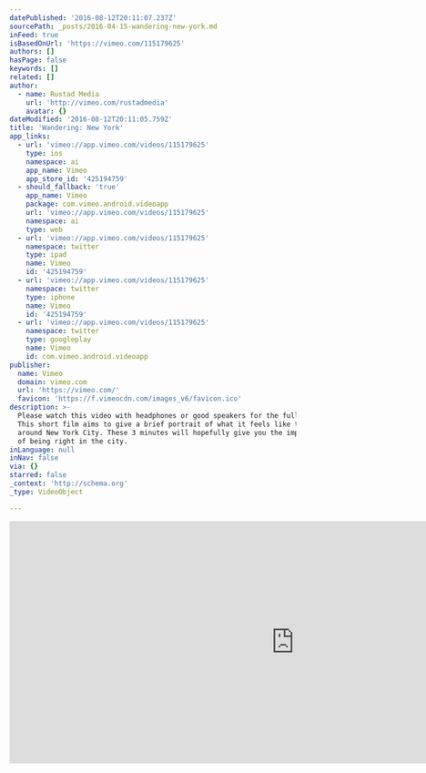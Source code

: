 ```yaml
---
datePublished: '2016-08-12T20:11:07.237Z'
sourcePath: _posts/2016-04-15-wandering-new-york.md
inFeed: true
isBasedOnUrl: 'https://vimeo.com/115179625'
authors: []
hasPage: false
keywords: []
related: []
author:
  - name: Rustad Media
    url: 'http://vimeo.com/rustadmedia'
    avatar: {}
dateModified: '2016-08-12T20:11:05.759Z'
title: 'Wandering: New York'
app_links:
  - url: 'vimeo://app.vimeo.com/videos/115179625'
    type: ios
    namespace: ai
    app_name: Vimeo
    app_store_id: '425194759'
  - should_fallback: 'true'
    app_name: Vimeo
    package: com.vimeo.android.videoapp
    url: 'vimeo://app.vimeo.com/videos/115179625'
    namespace: ai
    type: web
  - url: 'vimeo://app.vimeo.com/videos/115179625'
    namespace: twitter
    type: ipad
    name: Vimeo
    id: '425194759'
  - url: 'vimeo://app.vimeo.com/videos/115179625'
    namespace: twitter
    type: iphone
    name: Vimeo
    id: '425194759'
  - url: 'vimeo://app.vimeo.com/videos/115179625'
    namespace: twitter
    type: googleplay
    name: Vimeo
    id: com.vimeo.android.videoapp
publisher:
  name: Vimeo
  domain: vimeo.com
  url: 'https://vimeo.com/'
  favicon: 'https://f.vimeocdn.com/images_v6/favicon.ico'
description: >-
  Please watch this video with headphones or good speakers for the full effect!
  This short film aims to give a brief portrait of what it feels like to wander
  around New York City. These 3 minutes will hopefully give you the impression
  of being right in the city.
inLanguage: null
inNav: false
via: {}
starred: false
_context: 'http://schema.org'
_type: VideoObject

---
```

<iframe src="https://cdn.embedly.com/widgets/media.html?src=https%3A%2F%2Fplayer.vimeo.com%2Fvideo%2F115179625&amp;url=https%3A%2F%2Fvimeo.com%2F115179625&amp;image=http%3A%2F%2Fi.vimeocdn.com%2Fvideo%2F501125432_1280.jpg&amp;key=b7d04c9b404c499eba89ee7072e1c4f7&amp;type=text%2Fhtml&amp;schema=vimeo" width="1000" height="426" scrolling="no" frameborder="0" allowfullscreen="allowfullscreen" style=""></iframe>